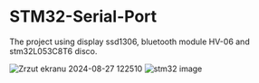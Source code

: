 # STM32-Serial-Port
The project using display ssd1306, bluetooth module HV-06 and stm32L053C8T6 disco.

![Zrzut ekranu 2024-08-27 122510](https://github.com/user-attachments/assets/f8fef6b1-d78c-4477-867c-3afade1e5ba9) ![stm32 image](https://github.com/user-attachments/assets/289fb1fe-9bd7-4797-be3f-423230e73218)

